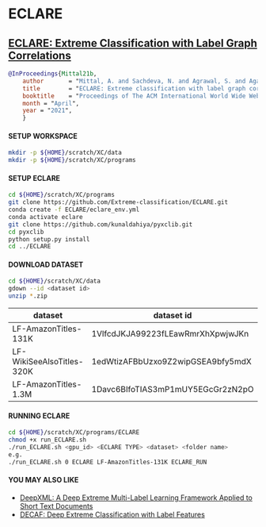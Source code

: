 # ECLARE
## [ECLARE: Extreme Classification with Label Graph Correlations](http://manikvarma.org/pubs/mittal21b.pdf)
```bib
@InProceedings{Mittal21b,
	author       = "Mittal, A. and Sachdeva, N. and Agrawal, S. and Agarwal, S. and Kar, P. and Varma, M.",
	title        = "ECLARE: Extreme classification with label graph correlations",
	booktitle    = "Proceedings of The ACM International World Wide Web Conference",
	month = "April",
	year = "2021",
	}
```

#### SETUP WORKSPACE
```bash
mkdir -p ${HOME}/scratch/XC/data 
mkdir -p ${HOME}/scratch/XC/programs
```

#### SETUP ECLARE
```bash
cd ${HOME}/scratch/XC/programs
git clone https://github.com/Extreme-classification/ECLARE.git
conda create -f ECLARE/eclare_env.yml
conda activate eclare
git clone https://github.com/kunaldahiya/pyxclib.git
cd pyxclib
python setup.py install
cd ../ECLARE
```

#### DOWNLOAD DATASET
```bash
cd ${HOME}/scratch/XC/data
gdown --id <dataset id>
unzip *.zip
```
| dataset                   | dataset id                        |
|---------------------------|-----------------------------------|
| LF-AmazonTitles-131K      | 1VlfcdJKJA99223fLEawRmrXhXpwjwJKn |
| LF-WikiSeeAlsoTitles-320K | 1edWtizAFBbUzxo9Z2wipGSEA9bfy5mdX |
| LF-AmazonTitles-1.3M      | 1Davc6BIfoTIAS3mP1mUY5EGcGr2zN2pO |

#### RUNNING ECLARE
```bash
cd ${HOME}/scratch/XC/programs/ECLARE
chmod +x run_ECLARE.sh
./run_ECLARE.sh <gpu_id> <ECLARE TYPE> <dataset> <folder name>
e.g.
./run_ECLARE.sh 0 ECLARE LF-AmazonTitles-131K ECLARE_RUN
```

#### YOU MAY ALSO LIKE
- [DeepXML: A Deep Extreme Multi-Label Learning Framework Applied to Short Text Documents](https://github.com/Extreme-classification/deepxml)
- [DECAF: Deep Extreme Classification with Label Features](https://github.com/Extreme-classification/DECAF)
